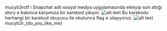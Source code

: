 mucyb3rctf i Snapchat adlı sosyal medya uygulamasında ekleyip son attığı story e bakınca karşımıza bir karekod çıkıyor.
![alt text](https://github.com/MuCyberLab/CTF/blob/master/Stegano/250.jpeg?raw=true)
Bu karekodu herhangi bir karekod okuyucu ile okutunca flag e ulaşıyoruz.
![alt text](https://github.com/MuCyberLab/CTF/blob/master/Stegano/250.jpg?raw=true)
mucyb3r_{do_you_like_me}
